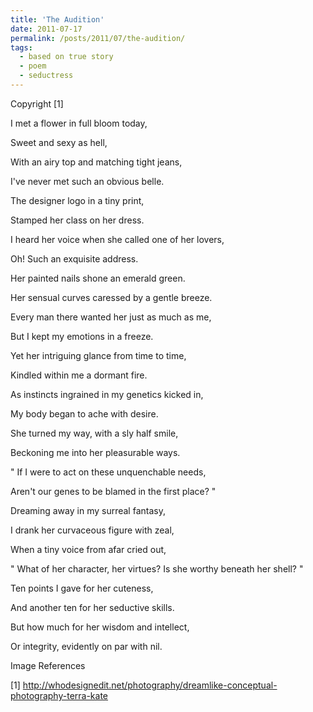 ```yaml
---
title: 'The Audition'
date: 2011-07-17
permalink: /posts/2011/07/the-audition/
tags:
  - based on true story
  - poem
  - seductress
---
```



Copyright [1]



I met a flower in full bloom today,

Sweet and sexy as hell,

With an airy top and matching tight jeans,

I've never met such an obvious belle.



The designer logo in a tiny print,

Stamped her class on her dress.

I heard her voice when she called one of her lovers,

Oh! Such an exquisite address.



Her painted nails shone an emerald green.

Her sensual curves caressed by a gentle breeze.

Every man there wanted her just as much as me,

But I kept my emotions in a freeze.



Yet her intriguing glance from time to time,

Kindled within me a dormant fire.

As instincts ingrained in my genetics kicked in,

My body began to ache with desire.



She turned my way, with a sly half smile,

Beckoning me into her pleasurable ways.

" If I were to act on these unquenchable needs, 

Aren't our genes to be blamed in the first place? "



Dreaming away in my surreal fantasy,

I drank her curvaceous figure with zeal,

When a tiny voice from afar cried out,

" What of her character, her virtues? Is she worthy beneath her shell? "



Ten points I gave for her cuteness,

And another ten for her seductive skills.

But how much for her wisdom and intellect,

Or integrity, evidently on par with nil.


Image References


[1] http://whodesignedit.net/photography/dreamlike-conceptual-photography-terra-kate
